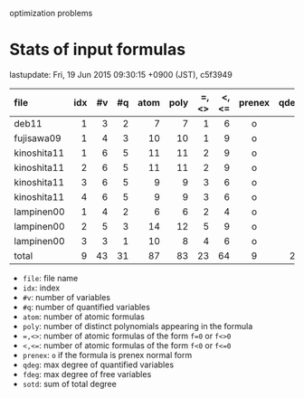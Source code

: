 optimization problems

# Stats of input formulas

lastupdate: Fri, 19 Jun 2015 09:30:15 +0900 (JST), c5f3949

|                  file|idx|#v|#q|atom|poly|=,<>|<,<=|prenex|qdeg|fdeg|sotd|
|:----|--:|--:|--:|--:|--:|--:|--:|:-:|--:|--:|--:|
|deb11                 | 1| 3| 2|  7| 7| 1| 6|o| 4| 1|32|
|fujisawa09            | 1| 4| 3| 10|10| 1| 9|o| 2| 1|26|
|kinoshita11           | 1| 6| 5| 11|11| 2| 9|o| 2| 1|45|
|kinoshita11           | 2| 6| 5| 11|11| 2| 9|o| 2| 1|34|
|kinoshita11           | 3| 6| 5|  9| 9| 3| 6|o| 2| 1|46|
|kinoshita11           | 4| 6| 5|  9| 9| 3| 6|o| 2| 1|32|
|lampinen00            | 1| 4| 2|  6| 6| 2| 4|o| 2| 1|12|
|lampinen00            | 2| 5| 3| 14|12| 5| 9|o| 2| 1|21|
|lampinen00            | 3| 3| 1| 10| 8| 4| 6|o| 2| 1|13|
|total                 | 9|43|31| 87|83|23|64|9|20| 9|261|

- `file`: file name
- `idx`: index
- `#v`: number of variables
- `#q`: number of quantified variables
- `atom`: number of atomic formulas
- `poly`: number of distinct polynomials appearing in the formula
- `=,<>`: number of atomic formulas of the form `f=0` or `f<>0`
- `<,<=`: number of atomic formulas of the form `f<0` or `f<=0`
- `prenex`: `o` if the formula is prenex normal form
- `qdeg`: max degree of quantified variables
- `fdeg`: max degree of free variables
- `sotd`: sum of total degree

